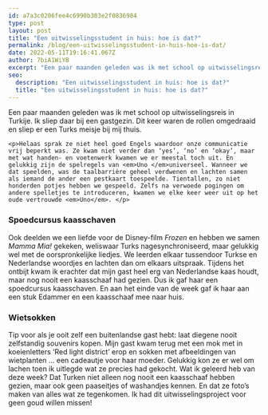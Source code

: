 ```yaml
---
id: a7a3c0206fee4c6990b303e2f0836984
type: post
layout: post
title: "Een uitwisselingsstudent in huis: hoe is dat?"
permalink: /blog/een-uitwisselingsstudent-in-huis-hoe-is-dat/
date: 2022-05-11T19:16:41.067Z
author: 7biA1WiYB
excerpt: "Een paar maanden geleden was ik met school op uitwisselingsreis in Turkije. Ik sliep daar bij een gastgezin. Dit keer waren de rollen omgedraaid en sliep er een Turks meisje bij mij thuis.   "
seo:
  description: "Een uitwisselingsstudent in huis: hoe is dat?"
  title: "Een uitwisselingsstudent in huis: hoe is dat?"
---
```

Een paar maanden geleden was ik met school op uitwisselingsreis in Turkije. Ik sliep daar bij een gastgezin. Dit keer waren de rollen omgedraaid en sliep er een Turks meisje bij mij thuis.   

    <p>Helaas sprak ze niet heel goed Engels waardoor onze communicatie vrij beperkt was. Ze kwam niet verder dan ‘yes’, ‘no’ en ‘okay’, maar met wat handen- en voetenwerk kwamen we er meestal toch uit. En gelukkig zijn de spelregels van <em>Uno </em>universeel. Wanneer we dat speelden, was de taalbarrière geheel verdwenen en lachten samen als iemand de ander een pestkaart toespeelde. Tientallen, zo niet honderden potjes hebben we gespeeld. Zelfs na verwoede pogingen om andere spelletjes te introduceren, kwamen we elke keer weer uit op het oude vertrouwde <em>Uno</em>. </p>
<h3>Spoedcursus kaasschaven</h3>
<p>Ook deelden we een liefde voor de Disney-film <em>Frozen </em>en hebben we samen <em>Mamma Mia!</em> gekeken, weliswaar Turks nagesynchroniseerd, maar gelukkig wel met de oorspronkelijke liedjes. We leerden elkaar tussendoor Turkse en Nederlandse woordjes en lachten dan om elkaars uitspraak. Tijdens het ontbijt kwam ik erachter dat mijn gast heel erg van Nederlandse kaas houdt, maar nog nooit een kaasschaaf had gezien. Dus ik gaf haar een spoedcursus kaasschaven. En aan het einde van de week gaf ik haar aan een stuk Edammer en een kaasschaaf mee naar huis. </p>
<h3>Wietsokken</h3>
<p>Tip voor als je ooit zelf een buitenlandse gast hebt: laat diegene nooit zelfstandig souvenirs kopen. Mijn gast kwam terug met een mok met in koeienletters ‘Red light district’ erop en sokken met afbeeldingen van wietplanten … een cadeautje voor haar moeder. Gelukkig kon ze er wel om lachen toen ik uitlegde wat ze precies had gekocht. Wat ik geleerd heb van deze week? Dat Turken niet alleen nog nooit een kaasschaaf hebben gezien, maar ook geen paaseitjes of washandjes kennen. En dat ze foto’s maken van alles wat ze tegenkomen. Ik had dit uitwisselingsproject voor geen goud willen missen! </p>  
